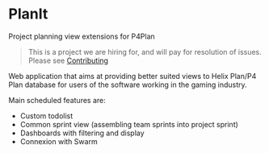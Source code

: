 # PlanIt

Project planning view extensions for P4Plan

> This is a project we are hiring for, and will pay for resolution of
> issues. Please see [Contributing](CONTRIBUTING.md)

Web application that aims at providing better suited views to Helix Plan/P4 Plan database for users of the software working in the gaming industry.

Main scheduled features are:
- Custom todolist
- Common sprint view (assembling team sprints into project sprint)
- Dashboards with filtering and display
- Connexion with Swarm 